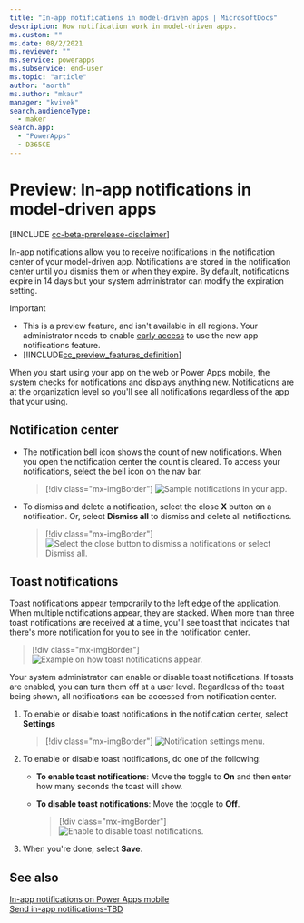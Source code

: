 ```yaml
---
title: "In-app notifications in model-driven apps | MicrosoftDocs"
description: How notification work in model-driven apps.
ms.custom: ""
ms.date: 08/2/2021
ms.reviewer: ""
ms.service: powerapps
ms.subservice: end-user
ms.topic: "article"
author: "aorth"
ms.author: "mkaur"
manager: "kvivek"
search.audienceType: 
  - maker
search.app: 
  - "PowerApps"
  - D365CE
---
```


# Preview: In-app notifications in model-driven apps 

[!INCLUDE [cc-beta-prerelease-disclaimer](../includes/cc-beta-prerelease-disclaimer.md)]

In-app notifications allow you to receive notifications in the notification center of your model-driven app. Notifications are stored in the notification center until you dismiss them or when they expire. By default, notifications expire in 14 days but your system administrator can modify the expiration setting.

> [!IMPORTANT]
> - This is a preview feature, and isn't available in all regions. Your administrator needs to enable [early access](/power-platform/admin/opt-in-early-access-updates) to use the new app notifications feature.
> - [!INCLUDE[cc_preview_features_definition](../includes/cc-preview-features-definition.md)]

When you start using your app on the web or Power Apps mobile, the system checks for notifications and displays anything new. Notifications are at the organization level so  you'll see all notifications regardless of the app that your using.


## Notification center

- The notification bell icon shows the count of new notifications. When you open the notification center the count is cleared. To access your notifications, select the bell icon on the nav bar. 


  > [!div class="mx-imgBorder"] 
  > ![Sample notifications in your app.](media/notifications-bell.png)  


- To dismiss and delete a notification, select the close **X** button on a notification. Or, select **Dismiss all** to dismiss and delete all notifications. 

  > [!div class="mx-imgBorder"] 
  > ![Select the close button to dismiss a notifications or select Dismiss all.](media/notifications-dismiss.png)  


## Toast notifications

Toast notifications appear temporarily to the left edge of the application. When multiple notifications appear, they are stacked. When more than three toast notifications are received at a time, you'll see toast that indicates that there's more notification for you to see in the notification center.

> [!div class="mx-imgBorder"] 
> ![Example on how toast notifications appear.](media/notifications-toast.png)  


Your system administrator can enable or disable toast notifications. If toasts are enabled, you can turn them off at a user level. Regardless of the toast being shown, all notifications can be accessed from notification center.

1. To enable or disable toast notifications in the notification center, select **Settings** 

   > [!div class="mx-imgBorder"] 
   > ![Notification settings menu.](media/notifications-settings.png)  

2. To enable or disable toast notifications, do one of the following:

    - **To enable toast notifications**: Move the toggle to **On** and then enter how many seconds the toast will show. 
    - **To disable toast notifications**: Move the toggle to **Off**.
   
       > [!div class="mx-imgBorder"] 
       > ![Enable to disable toast notifications.](media/notifications-2.png)  
   
 3. When you're done, select **Save**.  



## See also

[In-app notifications on Power Apps mobile](../mobile/mobile-notifications.md) </br>
[Send in-app notifications-TBD](../maker/model-driven-apps/send-in-app-notifications.md)
